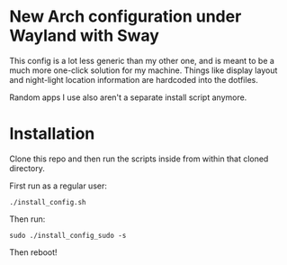 # New Arch configuration under Wayland with Sway
This config is a lot less generic than my other one, and is meant to be a much more one-click solution for my machine. Things like display layout and night-light location information are hardcoded into the dotfiles.

Random apps I use also aren't a separate install script anymore.

# Installation
Clone this repo and then run the scripts inside from within that cloned directory.

First run as a regular user:
```
./install_config.sh
```

Then run:
```
sudo ./install_config_sudo -s
```

Then reboot!